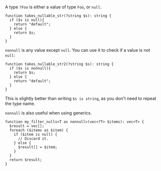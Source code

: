A type `?Foo` is either a value of type `Foo`, or `null`.

``` Hack
function takes_nullable_str(?string $s): string {
  if ($s is null){
    return "default";
  } else {
    return $s;
  }
}
```

`nonnull` is any value except `null`. You can use it to check if a
value is not `null`:

``` Hack
function takes_nullable_str2(?string $s): string {
  if ($s is nonnull){
    return $s;
  } else {
    return "default";
  }
}
```

This is slightly better than writing `$s is string`, as you don't need
to repeat the type name.

`nonnull` is also useful when using generics.

``` Hack
function my_filter_nulls<T as nonnull>(vec<?T> $items): vec<T> {
  $result = vec[];
  foreach ($items as $item) {
    if ($item is null) {
      // Discard it.
    } else {
      $result[] = $item;
    }
  }
  return $result;
}
```


